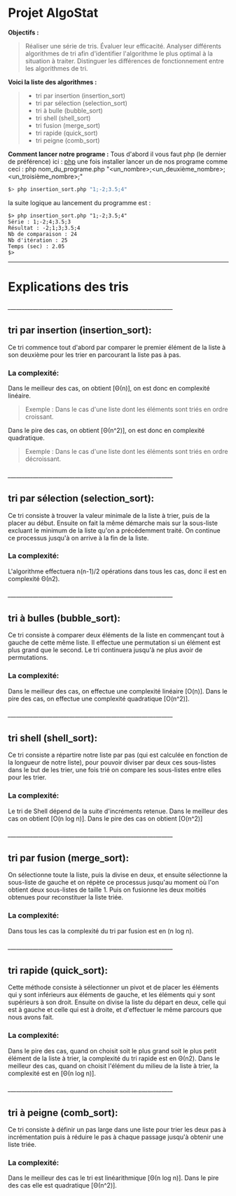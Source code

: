 # Projet AlgoStat

**Objectifs :**
> Réaliser une série de tris.
> Évaluer leur efficacité.
> Analyser différents algorithmes de tri afin d'identifier l'algorithme le plus optimal à la situation à traiter.
> Distinguer les différences de fonctionnement entre les algorithmes de tri.

 
**Voici la liste des algorithmes :**
>* tri par insertion (insertion_sort)
>* tri par sélection (selection_sort)
>* tri à bulle (bubble_sort)
>* tri shell (shell_sort)
>* tri fusion (merge_sort)
>* tri rapide (quick_sort)
>* tri peigne (comb_sort)

**Comment lancer notre programe :**
Tous d'abord il vous faut php (le dernier de préférence) ici : [php](https://www.php.net/downloads.php)
une fois installer lancer un de nos programe comme ceci : php nom_du_programe.php "<un_nombre>;<un_deuxième_nombre>;<un_troisième_nombre>;<etc>"
```sh
$> php insertion_sort.php "1;-2;3.5;4"
```

la suite logique au lancement du programme est :

```
$> php insertion_sort.php "1;-2;3.5;4"
Série : 1;-2;4;3.5;3
Résultat : -2;1;3;3.5;4
Nb de comparaison : 24
Nb d'itération : 25
Temps (sec) : 2.05
$>
```
* * *

# Explications des tris

###### ___________________________________________________________

## tri par insertion (insertion_sort):
Ce tri commence tout d'abord par comparer le premier élément de la liste à son deuxième pour les trier en parcourant la liste pas à pas.

### La complexité:
Dans le meilleur des cas, on obtient [Θ(n)], on est donc en complexité linéaire.
> Exemple : Dans le cas d'une liste dont les éléments sont triés en ordre croissant.

Dans le pire des cas, on obtient [Θ(n^2)], on  est donc en complexité  quadratique.
> Exemple : Dans le cas d'une liste dont les éléments sont triés en ordre décroissant.
###### ___________________________________________________________

## tri par sélection (selection_sort):
Ce tri consiste à trouver la valeur minimale de la liste à trier, puis de la placer au début. Ensuite on fait la même démarche mais sur la sous-liste excluant le minimum de la liste qu'on a précédemment traité. On continue ce processus jusqu'à on arrive à la fin de la liste.

### La complexité:
L'algorithme effectuera n(n-1)/2 opérations dans tous les cas, donc il est en complexité Θ(n2).
###### ___________________________________________________________

## tri à bulles (bubble_sort):
Ce tri consiste à comparer deux éléments de la liste en commençant tout à gauche de cette même liste. Il effectue une permutation si un élément est plus grand que le second. Le tri continuera jusqu'à ne plus avoir de permutations.

### La complexité:
Dans le meilleur des cas, on effectue une complexité linéaire [O(n)].
Dans le pire des cas, on effectue une complexité quadratique [O(n^2)].
###### ___________________________________________________________

## tri shell (shell_sort):
Ce tri consiste a répartire notre liste par pas (qui est calculée en fonction de la longueur de notre liste), pour pouvoir diviser par deux ces sous-listes dans le but de les trier, une fois trié on compare les sous-listes entre elles pour les trier.

### La complexité:
Le tri de Shell dépend de la suite d'incréments retenue.
Dans le meilleur des cas on obtient [O(n log n)].
Dans le pire des cas on obtient [O(n^2)]
###### ___________________________________________________________

## tri par fusion (merge_sort):
On sélectionne toute la liste, puis la divise en deux, et ensuite sélectionne la sous-liste de gauche et on répète ce processus jusqu'au moment où l'on obtient deux sous-listes de taille 1. Puis on fusionne les deux moitiés obtenues pour reconstituer la liste triée.

### La complexité:
Dans tous les cas la complexité du tri par fusion est en (n log n).
###### ___________________________________________________________

## tri rapide (quick_sort):
Cette méthode consiste à sélectionner un pivot et de placer les éléments qui y sont inférieurs aux éléments de gauche, et les éléments qui y sont supérieurs à son droit. Ensuite on divise la liste du départ en deux, celle qui est à gauche et celle qui est à droite, et d'effectuer le même parcours que nous avons fait.

### La complexité:
Dans le pire des cas, quand on choisit soit le plus grand soit le plus petit élément de la liste à trier, la complexité du tri rapide est en Θ(n2). Dans le meilleur des cas, quand on choisit l'élément du milieu de la liste à trier, la complexité est en [Θ(n log n)].
###### ___________________________________________________________

## tri à peigne (comb_sort):
Ce tri consiste à définir un pas large dans une liste pour trier les deux pas à incrémentation puis à réduire le pas à chaque passage jusqu'à obtenir une liste triée.

### La complexité:
Dans le meilleur des cas le tri est linéarithmique [Θ(n log n)].
Dans le pire des cas elle est quadratique [Θ(n^2)].
